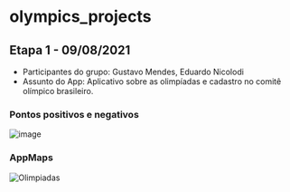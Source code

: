 # olympics_projects

## Etapa 1 - 09/08/2021

- Participantes do grupo: Gustavo Mendes, Eduardo Nicolodi
- Assunto do App: Aplicativo sobre as olimpíadas e cadastro no comitê olímpico brasileiro.

### Pontos positivos e negativos

![image](https://user-images.githubusercontent.com/79945103/129282864-f496c4bc-b9d9-455a-95b4-2138fc6ec588.png)

### AppMaps

![Olimpiadas](https://user-images.githubusercontent.com/79945103/129283317-abfde8c5-d707-4062-84a9-e3beb32d098a.jpg)


